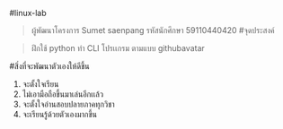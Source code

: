 #linux-lab

> ผู้พัฒนาโครงการ Sumet saenpang
> รหัสนักศึกษา 59110440420
#จุดประสงค์

> ฝึกใช้ python ทำ CLI โปรเเกรม ตามแบบ githubavatar

#สิ่งที่จะพัฒนาตัวเองให้ดีขึ้น

1. จะตั้งใจเรียน
2. ไม่เอามือถือขึ้นมาเล่นอีกเเล้ว
3. จะตั้งใจอ่านสอบปลายภาคทุกวิชา
4. จะเรียนรู้ด้วยตัวเองมากขึ้น
